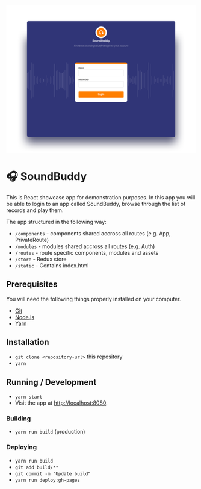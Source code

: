 ![Screen](https://raw.githubusercontent.com/DaZzz/i2x-challenge/master/screen.png)

# 🎧 SoundBuddy

This is React showcase app for demonstration purposes. In this app you will be able to
login to an app called SoundBuddy, browse through the list of records and play them.

The app structured in the following way:

* `/components` - components shared accross all routes (e.g. App, PrivateRoute)
* `/modules` - modules shared accross all routes (e.g. Auth)
* `/routes` - route specific components, modules and assets
* `/store` - Redux store
* `/static` - Contains index.html

## Prerequisites

You will need the following things properly installed on your computer.

* [Git](http://git-scm.com/)
* [Node.js](http://nodejs.org/)
* [Yarn](https://yarnpkg.com/)

## Installation

* `git clone <repository-url>` this repository
* `yarn`

## Running / Development

* `yarn start`
* Visit the app at [http://localhost:8080](http://localhost:8080).

### Building

* `yarn run build` (production)

### Deploying

* `yarn run build`
* `git add build/**`
* `git commit -m "Update build"`
* `yarn run deploy:gh-pages`

